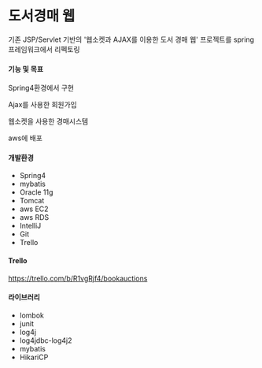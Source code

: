 # 도서경매 웹 #

기존 JSP/Servlet 기반의 '웹소켓과 AJAX를 이용한 도서 경매 웹' 프로젝트를 spring프레임워크에서 리펙토링

#### 기능 및 목표 ####
Spring4환경에서 구현

Ajax를 사용한 회원가입

웹소켓을 사용한 경매시스템

aws에 배포


#### 개발환경 ####
 - Spring4
 - mybatis
 - Oracle 11g
 - Tomcat
 - aws EC2
 - aws RDS
 - IntelliJ
 - Git
 - Trello

#### Trello ####
https://trello.com/b/R1vgRjf4/bookauctions

#### 라이브러리 ####
+ lombok
+ junit
+ log4j
+ log4jdbc-log4j2
+ mybatis
+ HikariCP